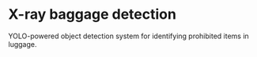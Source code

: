 # X-ray baggage detection
YOLO-powered object detection system for identifying prohibited items in luggage.
